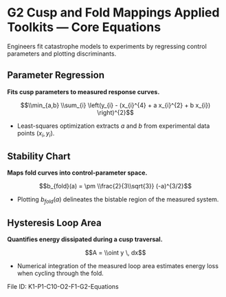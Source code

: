 # G2 Cusp and Fold Mappings Applied Toolkits — Core Equations

Engineers fit catastrophe models to experiments by regressing control parameters and plotting discriminants.

## Parameter Regression
**Fits cusp parameters to measured response curves.**

$$\\min_{a,b} \\sum_{i} \left(y_{i} - (x_{i}^{4} + a x_{i}^{2} + b x_{i}) \right)^{2}$$

- Least-squares optimization extracts $a$ and $b$ from experimental data points $(x_{i}, y_{i})$.
## Stability Chart
**Maps fold curves into control-parameter space.**

$$b_{fold}(a) = \pm \\frac{2}{3\\sqrt{3}} (-a)^{3/2}$$

- Plotting $b_{fold}(a)$ delineates the bistable region of the measured system.
## Hysteresis Loop Area
**Quantifies energy dissipated during a cusp traversal.**

$$A = \\oint y \, dx$$

- Numerical integration of the measured loop area estimates energy loss when cycling through the fold.

File ID: K1-P1-C10-O2-F1-G2-Equations
